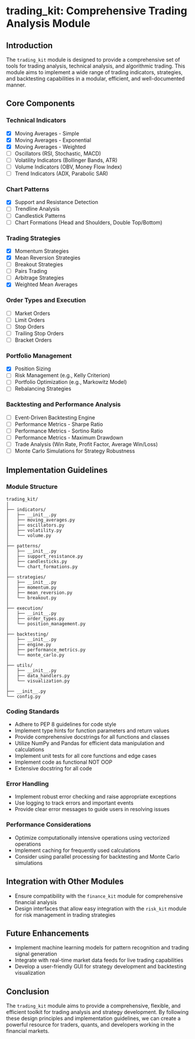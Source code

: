 # trading_kit: Comprehensive Trading Analysis Module

## Introduction

The `trading_kit` module is designed to provide a comprehensive set of tools for trading analysis, technical analysis, and algorithmic trading. This module aims to implement a wide range of trading indicators, strategies, and backtesting capabilities in a modular, efficient, and well-documented manner.

## Core Components

### Technical Indicators

- [x] Moving Averages - Simple
- [x] Moving Averages - Exponential
- [x] Moving Averages - Weighted
- [ ] Oscillators (RSI, Stochastic, MACD)
- [ ] Volatility Indicators (Bollinger Bands, ATR)
- [ ] Volume Indicators (OBV, Money Flow Index)
- [ ] Trend Indicators (ADX, Parabolic SAR)

### Chart Patterns

- [x] Support and Resistance Detection
- [ ] Trendline Analysis
- [ ] Candlestick Patterns
- [ ] Chart Formations (Head and Shoulders, Double Top/Bottom)

### Trading Strategies

- [x] Momentum Strategies
- [x] Mean Reversion Strategies
- [ ] Breakout Strategies
- [ ] Pairs Trading
- [ ] Arbitrage Strategies
- [x] Weighted Mean Averages

### Order Types and Execution

- [ ] Market Orders
- [ ] Limit Orders
- [ ] Stop Orders
- [ ] Trailing Stop Orders
- [ ] Bracket Orders

### Portfolio Management

- [x] Position Sizing
- [ ] Risk Management (e.g., Kelly Criterion)
- [ ] Portfolio Optimization (e.g., Markowitz Model)
- [ ] Rebalancing Strategies

### Backtesting and Performance Analysis

- [ ] Event-Driven Backtesting Engine
- [ ] Performance Metrics - Sharpe Ratio
- [ ] Performance Metrics - Sortino Ratio
- [ ] Performance Metrics - Maximum Drawdown
- [ ] Trade Analysis (Win Rate, Profit Factor, Average Win/Loss)
- [ ] Monte Carlo Simulations for Strategy Robustness

## Implementation Guidelines

### Module Structure

```
trading_kit/
│
├── indicators/
│   ├── __init__.py
│   ├── moving_averages.py
│   ├── oscillators.py
│   ├── volatility.py
│   └── volume.py
│
├── patterns/
│   ├── __init__.py
│   ├── support_resistance.py
│   ├── candlesticks.py
│   └── chart_formations.py
│
├── strategies/
│   ├── __init__.py
│   ├── momentum.py
│   ├── mean_reversion.py
│   └── breakout.py
│
├── execution/
│   ├── __init__.py
│   ├── order_types.py
│   └── position_management.py
│
├── backtesting/
│   ├── __init__.py
│   ├── engine.py
│   ├── performance_metrics.py
│   └── monte_carlo.py
│
├── utils/
│   ├── __init__.py
│   ├── data_handlers.py
│   └── visualization.py
│
├── __init__.py
└── config.py
```

### Coding Standards

- Adhere to PEP 8 guidelines for code style
- Implement type hints for function parameters and return values
- Provide comprehensive docstrings for all functions and classes
- Utilize NumPy and Pandas for efficient data manipulation and calculations
- Implement unit tests for all core functions and edge cases
- Implement code as functional NOT OOP
- Extensive docstring for all code

### Error Handling

- Implement robust error checking and raise appropriate exceptions
- Use logging to track errors and important events
- Provide clear error messages to guide users in resolving issues

### Performance Considerations

- Optimize computationally intensive operations using vectorized operations
- Implement caching for frequently used calculations
- Consider using parallel processing for backtesting and Monte Carlo simulations

## Integration with Other Modules

- Ensure compatibility with the `finance_kit` module for comprehensive financial analysis
- Design interfaces that allow easy integration with the `risk_kit` module for risk management in trading strategies

## Future Enhancements

- Implement machine learning models for pattern recognition and trading signal generation
- Integrate with real-time market data feeds for live trading capabilities
- Develop a user-friendly GUI for strategy development and backtesting visualization

## Conclusion

The `trading_kit` module aims to provide a comprehensive, flexible, and efficient toolkit for trading analysis and strategy development. By following these design principles and implementation guidelines, we can create a powerful resource for traders, quants, and developers working in the financial markets.
